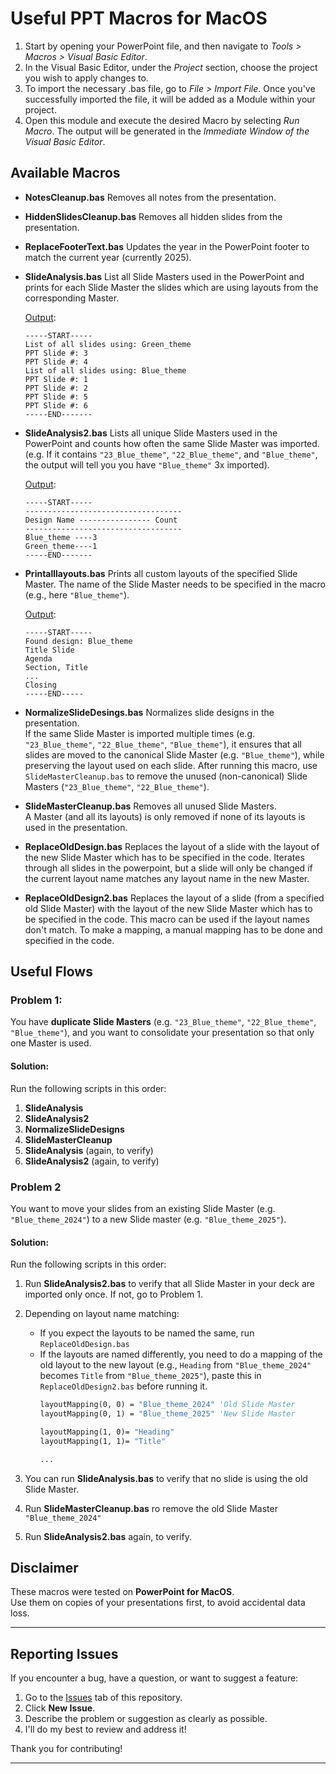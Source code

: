 # Useful PPT Macros for MacOS

1. Start by opening your PowerPoint file, and then navigate to  *Tools > Macros > Visual Basic Editor*.
2. In the Visual Basic Editor, under the *Project* section, choose the project you wish to apply changes to.
3. To import the necessary .bas file, go to  *File > Import File*. Once you've successfully imported the file, it will be added as a Module within your project.
4. Open this module and execute the desired Macro by selecting *Run Macro*. The output will be generated in the *Immediate Window of the Visual Basic Editor*.

## Available Macros
- **NotesCleanup.bas**
Removes all notes from the presentation.

-  **HiddenSlidesCleanup.bas**
Removes all hidden slides from the presentation.

- **ReplaceFooterText.bas**
Updates the year in the PowerPoint footer to match the current year (currently 2025).

- **SlideAnalysis.bas**
List all Slide Masters used in the PowerPoint and prints for each Slide Master the slides which are using layouts from the corresponding Master.

    <ins>Output</ins>:
    ```
    -----START-----
    List of all slides using: Green_theme
    PPT Slide #: 3
    PPT Slide #: 4
    List of all slides using: Blue_theme
    PPT Slide #: 1
    PPT Slide #: 2
    PPT Slide #: 5
    PPT Slide #: 6
    -----END-------
    ```
- **SlideAnalysis2.bas**
Lists all unique Slide Masters used in the PowerPoint and counts how often the same Slide Master was imported. (e.g. If it contains `"23_Blue_theme"`, `"22_Blue_theme"`, and `"Blue_theme"`, the output will tell you you have `"Blue_theme"` 3x imported).

    <ins>Output</ins>:
    ```
    -----START-----
    -----------------------------------
    Design Name ---------------- Count
    -----------------------------------
    Blue_theme ----3
    Green_theme----1
    -----END-------
    ```
- **Printalllayouts.bas**
Prints all custom layouts of the specified Slide Master. The name of the Slide Master needs to be specified in the macro (e.g., here `"Blue_theme"`). 
    
    <ins>Output</ins>:
    ```
    -----START-----
    Found design: Blue_theme
    Title Slide
    Agenda 
    Section, Title 
    ...
    Closing 
    -----END-----
    ```

- **NormalizeSlideDesings.bas**
Normalizes slide designs in the presentation.  
If the same Slide Master is imported multiple times (e.g. `"23_Blue_theme"`, `"22_Blue_theme"`, `"Blue_theme"`), it ensures that all slides are moved to the canonical Slide Master (e.g. `"Blue_theme"`), while preserving the layout used on each slide. After running this macro, use `SlideMasterCleanup.bas` to remove the unused (non-canonical) Slide Masters (`"23_Blue_theme"`, `"22_Blue_theme"`).

- **SlideMasterCleanup.bas**
Removes all unused Slide Masters.  
A Master (and all its layouts) is only removed if none of its layouts is used in the presentation.

- **ReplaceOldDesign.bas**
Replaces the layout of a slide with the layout of the new Slide Master which has to be specified in the code. Iterates through all slides in the powerpoint, but a slide will only be changed if the current layout name matches any layout name in the new Master.

- **ReplaceOldDesign2.bas**
Replaces the layout of a slide (from a specified old Slide Master) with the layout of the new Slide Master which has to be specified in the code. This macro can be used if the layout names don't match. To make a mapping, a manual mapping has to be done and specified in the code.

## Useful Flows

### Problem 1:
You have **duplicate Slide Masters** (e.g. `"23_Blue_theme"`, `"22_Blue_theme"`, `"Blue_theme"`), and you want to consolidate your presentation so that only one Master is used.

#### Solution:
Run the following scripts in this order:

1. **SlideAnalysis**
2. **SlideAnalysis2**
3. **NormalizeSlideDesigns**
4. **SlideMasterCleanup**
5. **SlideAnalysis** (again, to verify)
6. **SlideAnalysis2** (again, to verify)

### Problem 2
You want to move your slides from an existing Slide Master (e.g. `"Blue_theme_2024"`) to a new Slide master (e.g. `"Blue_theme_2025"`).

#### Solution:
Run the following scripts in this order:

1. Run **SlideAnalysis2.bas** to verify that all Slide Master in your deck are imported only once. If not, go to Problem 1.

2. Depending on layout name matching:
    - If you expect the layouts to be named the same, run `ReplaceOldDesign.bas`
    - If the layouts are named differently, you need to do a mapping of the old layout to the new layout (e.g., `Heading` from `"Blue_theme_2024"` becomes `Title` from `"Blue_theme_2025"`), paste this in `ReplaceOldDesign2.bas` before running it.
      ```vb
      layoutMapping(0, 0) = "Blue_theme_2024" 'Old Slide Master
      layoutMapping(0, 1) = "Blue_theme_2025" 'New Slide Master

      layoutMapping(1, 0)= "Heading"
      layoutMapping(1, 1)= "Title"

      ...
      ```
3. You can run **SlideAnalysis.bas** to verify that no slide is using the old Slide Master.
4. Run **SlideMasterCleanup.bas** ro remove the old Slide Master `"Blue_theme_2024"`
5. Run **SlideAnalysis2.bas** again, to verify.


## Disclaimer

These macros were tested on **PowerPoint for MacOS**.  
Use them on copies of your presentations first, to avoid accidental data loss.

---

## Reporting Issues

If you encounter a bug, have a question, or want to suggest a feature:

1. Go to the [Issues](../../issues) tab of this repository.
2. Click **New Issue**.
3. Describe the problem or suggestion as clearly as possible.
4. I'll do my best to review and address it!

Thank you for contributing!

---

